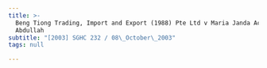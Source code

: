 ```yaml
---
title: >-
  Beng Tiong Trading, Import and Export (1988) Pte Ltd v Maria Janda Achmad Bin
  Abdullah
subtitle: "[2003] SGHC 232 / 08\_October\_2003"
tags: null

---
```


